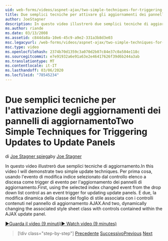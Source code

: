 ```yaml
---
uid: web-forms/videos/aspnet-ajax/two-simple-techniques-for-triggering-updates-to-update-panels
title: Due semplici tecniche per attivare gli aggiornamenti dei pannelli di aggiornamento | Microsoft Docs
author: JoeStagner
description: In questo video illustrerò due semplici tecniche di aggiornamento. Per prima cosa, usando l'evento di modifica indice selezionato dal controllo elenco a discesa come trigonometria evento...
ms.author: riande
ms.date: 03/13/2008
ms.assetid: c844da8a-10e6-45c9-a9e2-331a3b8d3e03
msc.legacyurl: /web-forms/videos/aspnet-ajax/two-simple-techniques-for-triggering-updates-to-update-panels
msc.type: video
ms.openlocfilehash: 2374b70d1359c3a070d2b07c84e37c0a504e118c
ms.sourcegitcommit: e7e91932a6e91a63e2e46417626f39d6b244a3ab
ms.translationtype: MT
ms.contentlocale: it-IT
ms.lasthandoff: 03/06/2020
ms.locfileid: "78545234"
---
```

# <a name="two-simple-techniques-for-triggering-updates-to-update-panels"></a><span data-ttu-id="3e881-104">Due semplici tecniche per l'attivazione degli aggiornamenti dei pannelli di aggiornamento</span><span class="sxs-lookup"><span data-stu-id="3e881-104">Two Simple Techniques for Triggering Updates to Update Panels</span></span>

<span data-ttu-id="3e881-105">di [Joe Stagner spiega](https://github.com/JoeStagner)</span><span class="sxs-lookup"><span data-stu-id="3e881-105">by [Joe Stagner](https://github.com/JoeStagner)</span></span>

<span data-ttu-id="3e881-106">In questo video illustrerò due semplici tecniche di aggiornamento.</span><span class="sxs-lookup"><span data-stu-id="3e881-106">In this video I will demonstrate two simple update techniques.</span></span> <span data-ttu-id="3e881-107">Per prima cosa, usando l'evento di modifica indice selezionato dal controllo elenco a discesa come trigger di evento per l'aggiornamento dei pannelli di aggiornamento.</span><span class="sxs-lookup"><span data-stu-id="3e881-107">First, using the selected index changed event from the drop down list control as an event trigger for updating update panels.</span></span> <span data-ttu-id="3e881-108">E due, la modifica dinamica della classe del foglio di stile associata con i controlli contenuti nel pannello di aggiornamento AJAX.</span><span class="sxs-lookup"><span data-stu-id="3e881-108">And two, dynamically changing the associated style sheet class with controls contained within the AJAX update panel.</span></span>

[<span data-ttu-id="3e881-109">&#9654;Guarda il video (9 minuti)</span><span class="sxs-lookup"><span data-stu-id="3e881-109">&#9654; Watch video (9 minutes)</span></span>](https://channel9.msdn.com/Blogs/ASP-NET-Site-Videos/two-simple-techniques-for-triggering-updates-to-update-panels)

> [!div class="step-by-step"]
> <span data-ttu-id="3e881-110">[Precedente](how-do-i-retrieve-values-from-server-side-ajax-controls.md)
> [Successivo](use-aspnet-ajax-cascading-drop-down-control-to-access-a-database.md)</span><span class="sxs-lookup"><span data-stu-id="3e881-110">[Previous](how-do-i-retrieve-values-from-server-side-ajax-controls.md)
[Next](use-aspnet-ajax-cascading-drop-down-control-to-access-a-database.md)</span></span>
